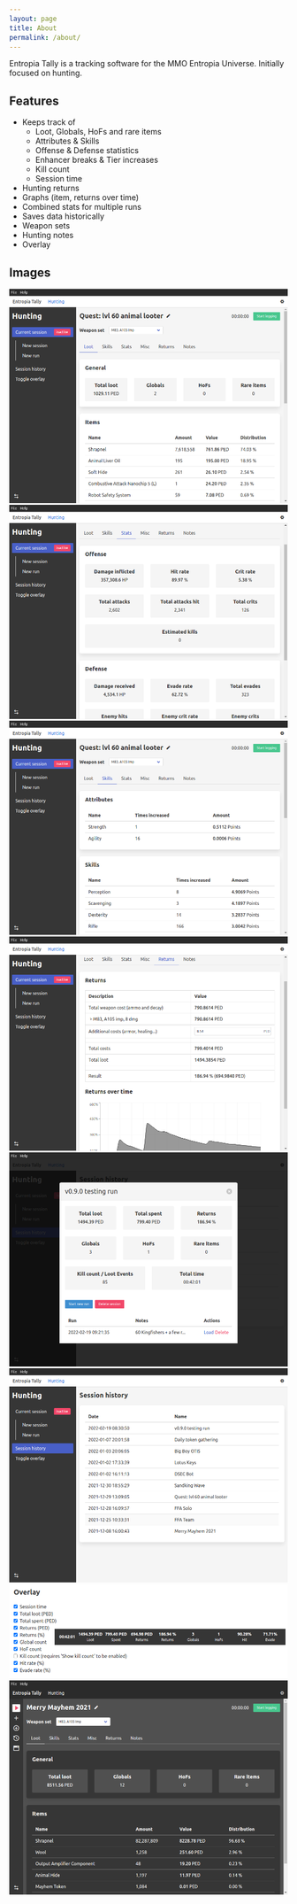 ```yaml
---
layout: page
title: About
permalink: /about/
---
```


Entropia Tally is a tracking software for the MMO Entropia Universe. Initially focused on hunting.

## Features

- Keeps track of
  - Loot, Globals, HoFs and rare items
  - Attributes & Skills
  - Offense & Defense statistics
  - Enhancer breaks & Tier increases
  - Kill count
  - Session time
- Hunting returns
- Graphs (item, returns over time)
- Combined stats for multiple runs
- Saves data historically
- Weapon sets
- Hunting notes
- Overlay

## Images

![](/images/tally_loot.png)
![](/images/tally_stats.png)
![](/images/tally_skills.png)
![](/images/tally_returns.png)
![](/images/tally_session_history.png)
![](/images/tally_history.png)
![](/images/tally_overlay.png)
![](/images/tally_dark.png)
